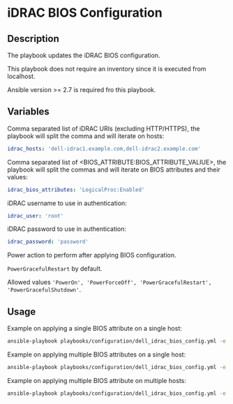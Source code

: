 # iDRAC BIOS Configuration

## Description

The playbook updates the iDRAC BIOS configuration.

This playbook does not require an inventory since it is executed from localhost.

Ansible version >= 2.7 is required fro this playbook.

## Variables

Comma separated list of iDRAC URIs (excluding HTTP/HTTPS), the playbook will split the comma and will iterate on hosts:
```yaml
idrac_hosts: 'dell-idrac1.example.com,dell-idrac2.example.com'
```

Comma separated list of <BIOS_ATTRIBUTE:BIOS_ATTRIBUTE_VALIUE>, the playbook will split the commas and will iterate on BIOS attributes and their values:
```yaml
idrac_bios_attributes: 'LogicalProc:Enabled'
```

iDRAC username to use in authentication:
```yaml
idrac_user: 'root'
```

iDRAC password to use in authentication:
```yaml
idrac_password: 'password'
```

Power action to perform after applying BIOS configuration.

`PowerGracefulRestart` by default.

Allowed values `'PowerOn', 'PowerForceOff', 'PowerGracefulRestart', 'PowerGracefulShutdown'`.

## Usage

Example on applying a single BIOS attribute on a single host:
```sh
ansible-playbook playbooks/configuration/dell_idrac_bios_config.yml -e idrac_hosts='dell-idrac1.example.com' -e idrac_bios_attributes='LogicalProc:Enabled' -e idrac_user='root' -e idrac_password='password'
```

Example on applying multiple BIOS attributes on a single host:
```sh
ansible-playbook playbooks/configuration/dell_idrac_bios_config.yml -e idrac_hosts='dell-idrac1.example.com' -e idrac_bios_attributes='LogicalProc:Enabled,SriovGlobalEnable:Enabled' -e idrac_user='root' -e idrac_password='password'
```

Example on applying multiple BIOS attribute on multiple hosts:
```sh
ansible-playbook playbooks/configuration/dell_idrac_bios_config.yml -e idrac_hosts='dell-idrac1.example.com,dell-idrac2.example.com' -e idrac_bios_attributes='LogicalProc:Enabled,SriovGlobalEnable:Enabled' -e idrac_user='root' -e idrac_password='password'
```
